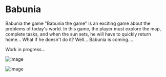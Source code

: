 # Babunia
Babunia the game
"Babunia the game"
is an exciting game about the problems of today's world. 
In this game, the player must explore the map, complete tasks, and when the sun sets, he will have to quickly return home...
What if he doesn't do it?
Well... Babunia is coming....


Work in progress...


![image](https://github.com/Czarkowski16/Babunia/assets/139174737/e3950863-40f4-4f85-9828-f48c93fe3831)


![image](https://github.com/Czarkowski16/Babunia/assets/139174737/c638c1cd-0eaa-4a74-8788-5aa3d4f86f44)



